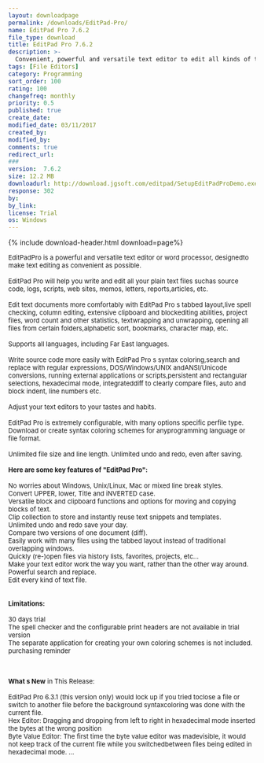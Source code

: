 ```yaml
---
layout: downloadpage
permalink: /downloads/EditPad-Pro/
name: EditPad Pro 7.6.2
file_type: download
title: EditPad Pro 7.6.2
description: >-
  Convenient, powerful and versatile text editor to edit all kinds of text files
tags: [File Editors]
category: Programming
sort_order: 100
rating: 100
changefreq: monthly
priority: 0.5
published: true
create_date:
modified_date: 03/11/2017
created_by:
modified_by:
comments: true
redirect_url:
###
version:  7.6.2
size: 12.2 MB
downloadurl: http://download.jgsoft.com/editpad/SetupEditPadProDemo.exe
response: 302
by:
by_link:
license: Trial
os: Windows
---
```


{% include download-header.html download=page%}

<p style="fix-download-text !important">
<p><font size="2"><p>EditPadPro is a powerful and versatile text editor or word processor, designedto make text editing as convenient as possible. <br />
<br />
EditPad Pro will help you write and edit all your plain text files suchas source code, logs, scripts, web sites, memos, letters, reports,articles, etc.<br />
<br />
Edit text documents more comfortably with EditPad Pro s tabbed layout,live spell checking, column editing, extensive clipboard and blockediting abilities, project files, word count and other statistics, textwrapping and unwrapping, opening all files from certain folders,alphabetic sort, bookmarks, character map, etc. <br />
<br />
Supports all languages, including Far East languages.<br />
<br />
Write source code more easily with EditPad Pro s syntax coloring,search and replace with regular expressions, DOS/Windows/UNIX andANSI/Unicode conversions, running external applications or scripts,persistent and rectangular selections, hexadecimal mode, integrateddiff to clearly compare files, auto and block indent, line numbers etc.<br />
<br />
Adjust your text editors to your tastes and habits. <br />
<br />
EditPad Pro is extremely configurable, with many options specific perfile type. Download or create syntax coloring schemes for anyprogramming language or file format.<br />
<br />
Unlimited file size and line length. Unlimited undo and redo, even after saving.<br />
<br />
<span><strong>Here are some key features of "EditPad Pro":</strong></span><br />
<br />
No worries about Windows, Unix/Linux, Mac or mixed line break styles. <br />
Convert UPPER, lower, Title and iNVERTED case. <br />
Versatile block and clipboard functions and options for moving and copying blocks of text. <br />
Clip collection to store and instantly reuse text snippets and templates. <br />
Unlimited undo and redo save your day. <br />
Compare two versions of one document (diff). <br />
Easily work with many files using the tabbed layout instead of traditional overlapping windows. <br />
Quickly (re-)open files via history lists, favorites, projects, etc... <br />
Make your text editor work the way you want, rather than the other way around. <br />
Powerful search and replace. <br />
Edit every kind of text file. <br />
<br />
<br />
<span><strong>Limitations:</strong></span><br />
<br />
30 days trial<br />
The spell checker and the configurable print headers are not available in trial version<br />
The separate application for creating your own coloring schemes is not included.<br />
purchasing reminder<br />
</p>
<div class="celltext_big"><br />
<br />
<strong>What s New</strong> in This Release:<br />
<br />
EditPad Pro 6.3.1 (this version only) would lock up if you tried toclose a file or switch to another file before the background syntaxcoloring was done with the current file. <br />
Hex Editor: Dragging and dropping from left to right in hexadecimal mode inserted the bytes at the wrong position <br />
Byte Value Editor: The first time the byte value editor was madevisible, it would not keep track of the current file while you switchedbetween files being edited in hexadecimal mode. ...</div></p></p>
